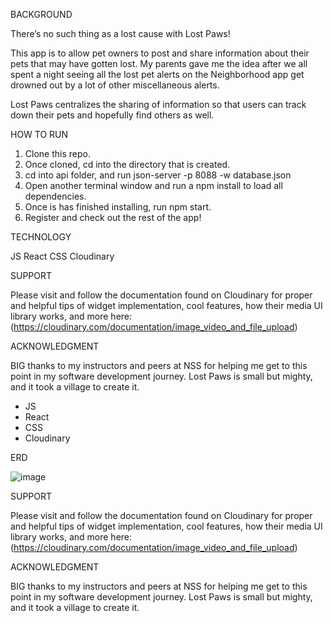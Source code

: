 BACKGROUND

There’s no such thing as a lost cause with Lost Paws!
 
This app is to allow pet owners to post and share information about their pets that may have gotten lost. My parents gave me the idea after we all spent a night seeing all the lost pet alerts on the Neighborhood app get drowned out by a lot of other miscellaneous alerts. 

Lost Paws centralizes the sharing of information so that users can track down their pets and hopefully find others as well.


HOW TO RUN

1. Clone this repo.
2. Once cloned, cd into the directory that is created.
3. cd into api folder, and run json-server -p 8088 -w database.json
4. Open another terminal window and run a npm install to load all dependencies.
5. Once is has finished installing, run npm start.
6. Register and check out the rest of the app!

TECHNOLOGY

JS
React
CSS
Cloudinary 

SUPPORT

Please visit and follow the documentation found on Cloudinary for proper and helpful tips of widget implementation, cool features, how their media UI library works, and more here: (https://cloudinary.com/documentation/image_video_and_file_upload)


ACKNOWLEDGMENT

BIG thanks to my instructors and peers at NSS for helping me get to this point in my software development journey. Lost Paws is small but mighty, and it took a village to create it. 
- JS
- React
- CSS
- Cloudinary

ERD

![image](https://user-images.githubusercontent.com/116612255/229681162-f63fd953-ff2c-4bb7-a050-5d09a26e453b.png)


SUPPORT

Please visit and follow the documentation found on Cloudinary for proper and helpful tips of widget implementation, cool features, how their media UI library works, and more here: (https://cloudinary.com/documentation/image_video_and_file_upload)


ACKNOWLEDGMENT

BIG thanks to my instructors and peers at NSS for helping me get to this point in my software development journey. Lost Paws is small but mighty, and it took a village to create it. 
